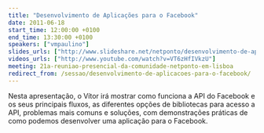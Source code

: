 ```yaml
---
title: "Desenvolvimento de Aplicações para o Facebook"
date: 2011-06-18
start_time: 12:00:00 +0100
end_time: 13:30:00 +0100
speakers: ["vmpaulino"]
slides_urls: ["http://www.slideshare.net/netponto/desenvolvimento-de-aplicaes-para-o-facebook-em-asp-net"]
videos_urls: ["http://www.youtube.com/watch?v=VT6zHfIVkzU"]
meeting: 21a-reuniao-presencial-da-comunidade-netponto-em-lisboa
redirect_from: /sessao/desenvolvimento-de-aplicacoes-para-o-facebook/
---
```

Nesta apresentação, o Vítor irá mostrar como funciona a API do Facebook e os seus principais fluxos, as diferentes opções de bibliotecas para acesso a API, problemas mais comuns e soluções, com demonstrações práticas de como podemos desenvolver uma aplicação para o Facebook.

